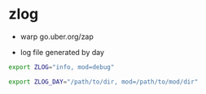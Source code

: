 # zlog

- warp go.uber.org/zap 

- log file generated by day


```sh
export ZLOG="info, mod=debug"

export ZLOG_DAY="/path/to/dir, mod=/path/to/mod/dir"
```